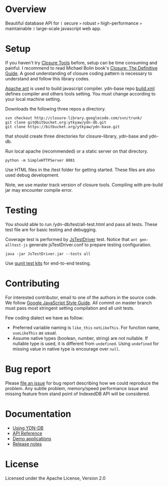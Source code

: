 # Overview #

Beautiful database API for `(` secure `>` robust `>` high-performance `>` maintainable `)`
large-scale javascript web app.

# Setup #

If you haven't try [Closure Tools](https://developers.google.com/closure/) before,
setup can be time consuming and painful. I recommend to read
Michael Bolin book's [Closure: The Definitive Guide](http://shop.oreilly.com/product/0636920001416.do).
A good understanding of closure coding pattern is necessary to understand and
follow this library codes.

[Apache ant](http://ant.apache.org/) is used to build javascript compiler. ydn-base repo
[build.xml](https://bitbucket.org/ytkyaw/ydn-base/raw/master/build.xml) defines compiler
and others tools setting. You must change according to your local machine setting.

Downloads the following three repos a directory.

    svn checkout http://closure-library.googlecode.com/svn/trunk/
    git clone git@bitbucket.org:ytkyaw/ydn-db.git
    git clone https://bitbucket.org/ytkyaw/ydn-base.git

that should create three directories for closure-library, ydn-base and ydn-db.

Run local apache (recommended) or a static server on that directory.

    python -m SimpleHTTPServer 8001

Use HTML files in the /test folder for getting started. These files are also used debug development.

Note, we use master track version of closure tools. Compiling with pre-build jar
may encounter compile error.


# Testing #

You should able to run /ydn-db/test/all-test.html and pass all tests. These test
file are for basic testing and debugging.

Coverage test is performed by [JsTestDriver](http://code.google.com/p/js-test-driver/)
test. Notice that `ant gen-alltest-js` generate jsTestDriver.conf to prepare testing
configuration.

    java -jar JsTestDriver.jar --tests all

Use [qunit test kits](http://dev.yathit.com/test/compatibility_test.html) for end-to-end testing.


# Contributing #

For interested contributor, email to one of the authors in the source code.
We follow [Google JavaScript Style Guide](http://google-styleguide.googlecode.com/svn/trunk/javascriptguide.xml).
All commit on master branch must pass most stringent setting compilation and all unit tests.

Few coding dialect we have as follow:

* Preferred variable naming is `like_this` `notLikeThis`. For function name, `useLikeThis` as usual.
* Assume native types (boolean, number, string) are not nullable. If nullable type is used,
it is different from `undefined`. Using `undefined` for missing value in native type
is encourage over `null`.

# Bug report #

Please [file an issue](https://bitbucket.org/ytkyaw/ydn-db/issues/new) for bug
report describing how we could reproduce the problem. Any subtle problem,
memory/speed performance issue and missing feature from stand point of IndexedDB
API will be considered.


# Documentation #

* [Using YDN-DB](http://dev.yathit.com/ydn-db/using.html)
* [API Reference](http://dev.yathit.com/api-reference/ydn-db-storage.html)
* [Demo applications](http://dev.yathit.com/ydn-db/demos.html)
* [Release notes](https://bitbucket.org/ytkyaw/ydn-db/wiki/Release_notes)


# License #
Licensed under the Apache License, Version 2.0